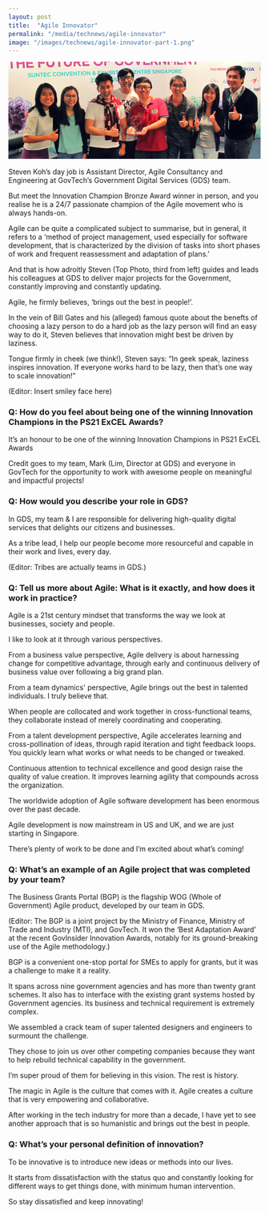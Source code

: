 ```yaml
---
layout: post
title:  "Agile Innovator"
permalink: "/media/technews/agile-innovator"
image: "/images/technews/agile-innovator-part-1.png"
---
```


![agile innovator](/images/technews/agile-innovator-part-1.png)

Steven Koh’s day job is Assistant Director, Agile Consultancy and Engineering at GovTech’s Government Digital Services (GDS) team.

But meet the Innovation Champion Bronze Award winner in person, and you realise he is a 24/7 passionate champion of the Agile movement who is always hands-on.

Agile can be quite a complicated subject to summarise, but in general, it refers to a ‘method of project management, used especially for software development, that is characterized by the division of tasks into short phases of work and frequent reassessment and adaptation of plans.’

And that is how adroitly Steven (Top Photo, third from left) guides and leads his colleagues at GDS to deliver major projects for the Government, constantly improving and constantly updating.

Agile, he firmly believes, ‘brings out the best in people!’.

In the vein of Bill Gates and his (alleged) famous quote about the benefts of choosing a lazy person to do a hard job as the lazy person will find an easy way to do it, Steven believes that innovation might best be driven by laziness.

Tongue firmly in cheek (we think!), Steven says: “In geek speak, laziness inspires innovation. If everyone works hard to be lazy, then that’s one way to scale innovation!”

(Editor: Insert smiley face here)

### **Q: How do you feel about being one of the winning Innovation Champions in the PS21 ExCEL Awards?**
It’s an honour to be one of the winning Innovation Champions in PS21 ExCEL Awards

Credit goes to my team, Mark (Lim, Director at GDS) and everyone in GovTech for the opportunity to work with awesome people on meaningful and impactful projects!

### **Q: How would you describe your role in GDS?**
In GDS, my team & I are responsible for delivering high-quality digital services that delights our citizens and businesses.

As a tribe lead, I help our people become more resourceful and capable in their work and lives, every day.

(Editor: Tribes are actually teams in GDS.)

### **Q: Tell us more about Agile: What is it exactly, and how does it work in practice?**
Agile is a 21st century mindset that transforms the way we look at businesses, society and people.

I like to look at it through various perspectives.

From a business value perspective, Agile delivery is about harnessing change for competitive advantage, through early and continuous delivery of business value over following a big grand plan.

From a team dynamics' perspective, Agile brings out the best in talented individuals. I truly believe that.

When people are collocated and work together in cross-functional teams, they collaborate instead of merely coordinating and cooperating.

From a talent development perspective, Agile accelerates learning and cross-pollination of ideas, through rapid iteration and tight feedback loops. You quickly learn what works or what needs to be changed or tweaked.

Continuous attention to technical excellence and good design raise the quality of value creation. It improves learning agility that compounds across the organization.

The worldwide adoption of Agile software development has been enormous over the past decade.

Agile development is now mainstream in US and UK, and we are just starting in Singapore.

There’s plenty of work to be done and I’m excited about what’s coming!

### **Q: What’s an example of an Agile project that was completed by your team?**
The Business Grants Portal (BGP) is the flagship WOG (Whole of Government) Agile product, developed by our team in GDS.

(Editor: The BGP is a joint project by the Ministry of Finance, Ministry of Trade and Industry (MTI), and GovTech. It won the ‘Best Adaptation Award’ at the recent GovInsider Innovation Awards, notably for its ground-breaking use of the Agile methodology.)

BGP is a convenient one-stop portal for SMEs to apply for grants, but it was a challenge to make it a reality.

It spans across nine government agencies and has more than twenty grant schemes. It also has to interface with the existing grant systems hosted by Government agencies. Its business and technical requirement is extremely complex.

We assembled a crack team of super talented designers and engineers to surmount the challenge.

They chose to join us over other competing companies because they want to help rebuild technical capability in the government.

I’m super proud of them for believing in this vision. The rest is history.

The magic in Agile is the culture that comes with it.  Agile creates a culture that is very empowering and collaborative.

After working in the tech industry for more than a decade, I have yet to see another approach that is so humanistic and brings out the best in people.

### **Q: What’s your personal definition of innovation?**
To be innovative is to introduce new ideas or methods into our lives.

It starts from dissatisfaction with the status quo and constantly looking for different ways to get things done, with minimum human intervention.

So stay dissatisfied and keep innovating!
